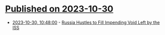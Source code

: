 # [Published on 2023-10-30](index.md)

* [2023-10-30, 10:48:00](https://soylentnews.org/article.pl?sid=23/10/29/0432250&from=rss) - [Russia Hustles to Fill Impending Void Left by the ISS](https://soylentnews.org/article.pl?sid=23/10/29/0432250&from=rss)
